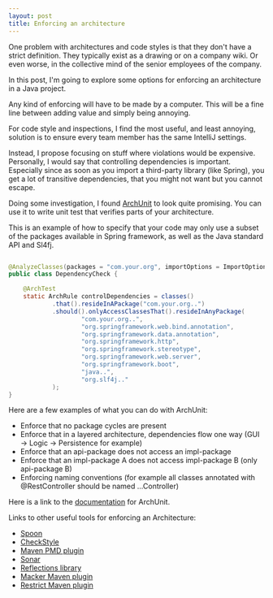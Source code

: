 ```yaml
---
layout: post
title: Enforcing an architecture
---
```


One problem with architectures and code styles is that
they don't have a strict definition. They typically
exist as a drawing or on a company wiki. Or even worse,
in the collective mind of the senior employees of the company.

In this post, I'm going to explore some options for enforcing
an architecture in a Java project.

Any kind of enforcing will have to be made
by a computer. This will be a fine line between
adding value and simply being annoying.

For code style and inspections, I find the most useful,
and least annoying, solution is to ensure every team
member has the same IntelliJ settings. 

Instead, I propose focusing on stuff where violations
would be expensive. Personally, I would say that
controlling dependencies is important. Especially since
as soon as you import a third-party library (like Spring),
you get a lot of transitive dependencies, that you might
not want but you cannot escape.

Doing some investigation, I found [ArchUnit](https://www.archunit.org) to
look quite promising. You can use it to write unit test that verifies
parts of your architecture.  

This is an example of how to specify that your code
may only use a subset of the packages available in Spring framework,
as well as the Java standard API and Sl4fj.
```java

@AnalyzeClasses(packages = "com.your.org", importOptions = ImportOption.DoNotIncludeTests.class)
public class DependencyCheck {

    @ArchTest
    static ArchRule controlDependencies = classes()
            .that().resideInAPackage("com.your.org..")
            .should().onlyAccessClassesThat().resideInAnyPackage(
                    "com.your.org..",
                    "org.springframework.web.bind.annotation",
                    "org.springframework.data.annotation",
                    "org.springframework.http",
                    "org.springframework.stereotype",
                    "org.springframework.web.server",
                    "org.springframework.boot",
                    "java..",
                    "org.slf4j.."
            );
}
```

Here are a few examples of what you can do with ArchUnit:
* Enforce that no package cycles are present
* Enforce that in a layered architecture, dependencies flow one way (GUI -> Logic -> Persistence for example)
* Enforce that an api-package does not access an impl-package
* Enforce that an impl-package A does not access impl-package B (only api-package B)
* Enforcing naming conventions (for example all classes annotated with @RestController should be named ...Controller)

Here is a link to the [documentation](https://www.archunit.org/userguide/html/000_Index.html) for ArchUnit.

Links to other useful tools for enforcing an Architecture:
* [Spoon](http://spoon.gforge.inria.fr)
* [CheckStyle](https://checkstyle.sourceforge.io)
* [Maven PMD plugin](http://maven.apache.org/plugins/maven-pmd-plugin)
* [Sonar](https://www.sonarqube.org)
* [Reflections library](https://github.com/ronmamo/reflections)
* [Macker Maven plugin](https://github.com/andrena/macker-maven-plugin)
* [Restrict Maven plugin](https://github.com/yamanyar/restrict-maven-plugin)
